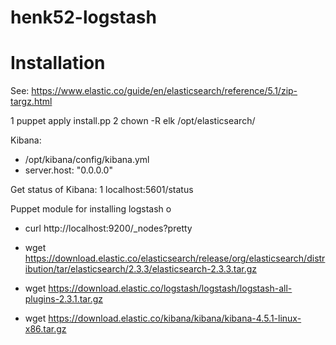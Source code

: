 henk52-logstash
===============

# Installation
See: https://www.elastic.co/guide/en/elasticsearch/reference/5.1/zip-targz.html

1 puppet apply install.pp
2 chown -R elk /opt/elasticsearch/

Kibana:

* /opt/kibana/config/kibana.yml
* server.host: "0.0.0.0"

Get status of Kibana:
1 localhost:5601/status

Puppet module for installing logstash
o
* curl http://localhost:9200/_nodes?pretty



* wget https://download.elastic.co/elasticsearch/release/org/elasticsearch/distribution/tar/elasticsearch/2.3.3/elasticsearch-2.3.3.tar.gz
* wget https://download.elastic.co/logstash/logstash/logstash-all-plugins-2.3.1.tar.gz
* wget https://download.elastic.co/kibana/kibana/kibana-4.5.1-linux-x86.tar.gz



